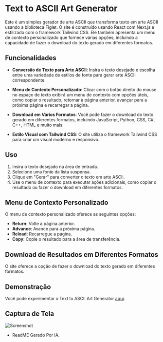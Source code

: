 # Text to ASCII Art Generator

Este é um simples gerador de arte ASCII que transforma texto em arte ASCII usando a biblioteca Figlet. O site é construído usando React com Next.js e estilizado com o framework Tailwind CSS. Ele também apresenta um menu de contexto personalizado que fornece várias opções, incluindo a capacidade de fazer o download do texto gerado em diferentes formatos.

## Funcionalidades

- **Conversão de Texto para Arte ASCII**: Insira o texto desejado e escolha entre uma variedade de estilos de fonte para gerar arte ASCII correspondente.

- **Menu de Contexto Personalizado**: Clicar com o botão direito do mouse no espaço de texto exibirá um menu de contexto com opções úteis, como copiar o resultado, retornar à página anterior, avançar para a próxima página e recarregar a página.

- **Download em Vários Formatos**: Você pode fazer o download do texto gerado em diferentes formatos, incluindo JavaScript, Python, CSS, C#, C++, HTML e muito mais.

- **Estilo Visual com Tailwind CSS**: O site utiliza o framework Tailwind CSS para criar um visual moderno e responsivo.

## Uso

1. Insira o texto desejado na área de entrada.
2. Selecione uma fonte da lista suspensa.
3. Clique em "Gerar" para converter o texto em arte ASCII.
4. Use o menu de contexto para executar ações adicionais, como copiar o resultado ou fazer o download em diferentes formatos.

## Menu de Contexto Personalizado

O menu de contexto personalizado oferece as seguintes opções:

- **Return**: Volte à página anterior.
- **Advance**: Avance para a próxima página.
- **Reload**: Recarregue a página.
- **Copy**: Copie o resultado para a área de transferência.

## Download de Resultados em Diferentes Formatos

O site oferece a opção de fazer o download do texto gerado em diferentes formatos.

## Demonstração

Você pode experimentar o Text to ASCII Art Generator [aqui](URL_DO_SEU_SITE).

## Captura de Tela
![Screenshot](https://raw.githubusercontent.com/gabrielnips/Text-to-ASCII-Art-Generator-TAAG-Website/main/screenshots/image_1013.png)



- ReadME Gerado Por IA.
